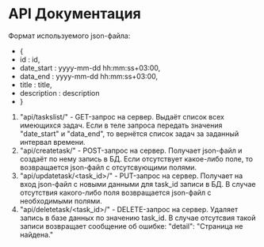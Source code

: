 # API Документация
Формат используемого json-файла:
* {
*  id : id,
*  date_start : yyyy-mm-dd hh:mm:ss+03:00,
*  data_end : yyyy-mm-dd hh:mm:ss+03:00,
*  title : title,
*  description : description 
* }
1) "api/taskslist/" - GET-запрос на сервер. Выдаёт список всех имеющихся задач. Если в теле запроса передать значения "date_start" и "data_end", то вернётся список задач за заданный интервал времени.
2) "api/createtask/" - POST-запрос на сервер. Получает json-файл и создаёт по нему запись в БД. Если отсутствует какое-либо поле, то возвращается json-файл с отсутсвующими полями.
3) "api/updatetask/<task_id>/" - PUT-запрос на сервер. Получает на вход json-файл с новыми данными для task_id записи в БД. В случае отсутствия какого-либо поля возвращается json-файл с необходимыми полями.
4) "api/deletetask/<task_id>/" - DELETE-запрос на сервер. Удаляет запись в базе данных по значению task_id. В случае отсутсвия такой записи возвращает сообщение об ошибке: "detail": "Страница не найдена."